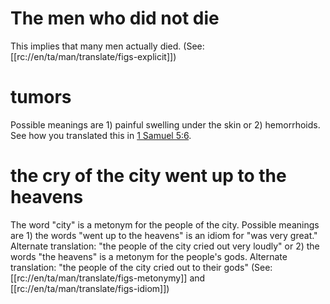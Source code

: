# The men who did not die

This implies that many men actually died. (See: [[rc://en/ta/man/translate/figs-explicit]])

# tumors

Possible meanings are 1) painful swelling under the skin or 2) hemorrhoids. See how you translated this in [1 Samuel 5:6](./06.md).

# the cry of the city went up to the heavens

The word "city" is a metonym for the people of the city. Possible meanings are 1) the words "went up to the heavens" is an idiom for "was very great." Alternate translation: "the people of the city cried out very loudly" or 2) the words "the heavens" is a metonym for the people's gods. Alternate translation: "the people of the city cried out to their gods" (See: [[rc://en/ta/man/translate/figs-metonymy]] and [[rc://en/ta/man/translate/figs-idiom]])

